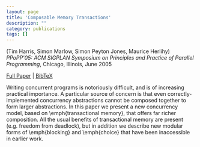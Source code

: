 ```yaml
---
layout: page
title: 'Composable Memory Transactions'
description: ""
category: publications
tags: []
---
```

(Tim Harris, Simon Marlow, Simon Peyton Jones, Maurice Herlihy) *PPoPP'05: ACM SIGPLAN Symposium on Principles and Practice of Parallel Programming*, Chicago, Illinois, June 2005

<a href="http://simonmar.github.io/bib/papers/stm.pdf">Full Paper</a> | <a href="stm05.bib">BibTeX</a>

Writing concurrent programs is notoriously difficult, and is of
increasing practical importance.  A particular source of concern
is that even correctly-implemented concurrency abstractions cannot
be composed together to form larger abstractions.  In this paper
we present a new concurrency model, based on \emph{transactional memory},
that offers far richer composition.  All the usual benefits of transactional memory
are present (e.g. freedom from deadlock), but in addition we describe
new modular forms of \emph{blocking} and \emph{choice} that
have been inaccessible in earlier work.
